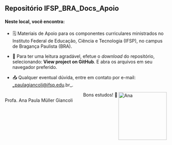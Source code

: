 ## Repositório IFSP_BRA_Docs_Apoio

#### Neste local, você encontra:

- 🗒️ Materiais de Apoio para os componentes curriculares ministrados no Instituto Federal de Educação, Ciência e Tecnologia (IFSP), no campus de Bragança Paulista (BRA).

- 📖 Para ter uma leitura agradável, efetue o _download_ do repositório, selecionando: **View project on GitHub**. E abra os arquivos em seu navegador preferido.

- 📤 Qualquer eventual dúvida, entre em contato por e-mail: _paulagiancoli@ifsp.edu.br_.


<div><img align="right" height="149" width="150" alt="Ana" src="https://cdn.discordapp.com/attachments/871199836752457749/871201441715474432/Ana.png" />
</div>

<div align="right">
Bons estudos! 👋 
</div>

  
<div>
  Profa. Ana Paula Müller Giancoli
  
</div>

